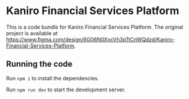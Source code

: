 
  # Kaniro Financial Services Platform

  This is a code bundle for Kaniro Financial Services Platform. The original project is available at https://www.figma.com/design/6G06N0XvcVh3pTtCnWQdzd/Kaniro-Financial-Services-Platform.

  ## Running the code

  Run `npm i` to install the dependencies.

  Run `npm run dev` to start the development server.
  
